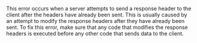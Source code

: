 

This error occurs when a server attempts to send a response header to the client after the headers have already been sent. This is usually caused by an attempt to modify the response headers after they have already been sent. To fix this error, make sure that any code that modifies the response headers is executed before any other code that sends data to the client.